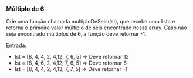 ### Múltiplo de 6 ###

Crie uma função chamada multiploDeSeis(lst), que recebe uma lista e retorna o primeiro valor múltiplo de seis encontrado nessa array. Caso não seja encontrado múltiplos de 6, a função deve retornar -1.

Entrada:

* lst = [8, 4, 4, 2, 4,12, 7, 6, 5] =\> Deve retornar 12
* lst = [8, 4, 6, 2, 4,12, 7, 6, 5] =\> Deve retornar 6
* lst = [8, 4, 4, 2, 4,13, 7, 7, 5] =\> Deve retornar -1